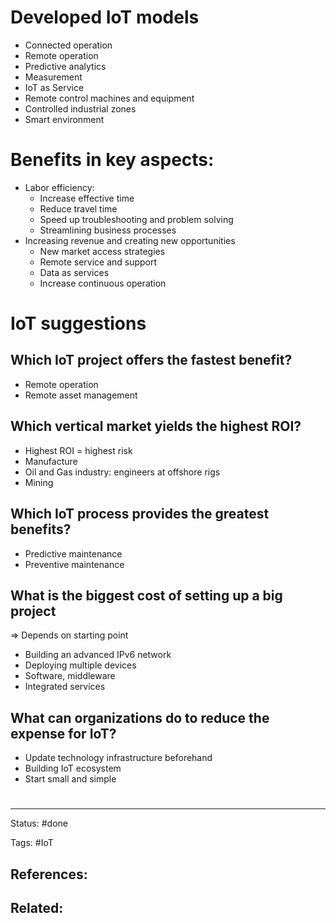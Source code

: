 # Developed IoT models

- Connected operation
- Remote operation
- Predictive analytics
- Measurement
- IoT as Service
- Remote control machines and equipment
- Controlled industrial zones
- Smart environment

# Benefits in key aspects:

- Labor efficiency:
	- Increase effective time
	- Reduce travel time
	- Speed up troubleshooting and problem solving
	- Streamlining business processes
- Increasing revenue and creating new opportunities
	- New market access strategies
	- Remote service and support
	- Data as services
	- Increase continuous operation


# IoT suggestions
## Which IoT project offers the fastest benefit?

- Remote operation
- Remote asset management


## Which vertical market yields the highest ROI?

- Highest ROI = highest risk
- Manufacture
- Oil and Gas industry: engineers at offshore rigs
-  Mining


## Which IoT process provides the greatest benefits?

- Predictive maintenance
- Preventive maintenance


## What is the biggest cost of setting up a big project

=> Depends on starting point
- Building an advanced IPv6 network
- Deploying multiple devices
- Software, middleware
- Integrated services


## What can organizations do to reduce the expense for IoT?

- Update technology infrastructure beforehand
- Building IoT ecosystem
- Start small and simple



# 

---
Status: #done

Tags: #IoT 

References:
-  

Related:
- 
